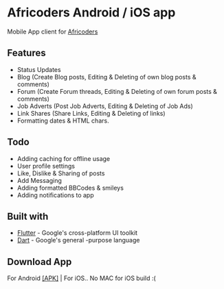 # Africoders Android / iOS app

Mobile App client for [Africoders](https://www.africoders.com)

## Features

- Status Updates
- Blog (Create Blog posts, Editing & Deleting of own blog posts & comments)
- Forum (Create Forum threads, Editing & Deleting of own forum posts & comments)
- Job Adverts (Post Job Adverts, Editing & Deleting of Job Ads)
- Link Shares (Share Links, Editing & Deleting of links)
- Formatting dates & HTML chars.

## Todo

- Adding caching for offline usage
- User profile settings
- Like, Dislike & Sharing of posts
- Add Messaging
- Adding formatted BBCodes & smileys
- Adding notifications to app

## Built with

- [Flutter](https://flutter.io/) - Google's cross-platform UI toolkit
- [Dart](https://www.dartlang.org/) - Google's general -purpose language

## Download App

For Android [[APK]](/Africoders.apk) | For iOS.. No MAC for iOS build :(

